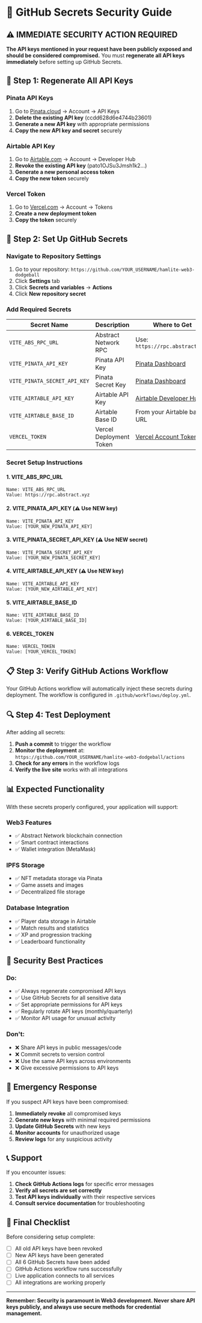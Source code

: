 # 🔐 GitHub Secrets Security Guide

## ⚠️ IMMEDIATE SECURITY ACTION REQUIRED

**The API keys mentioned in your request have been publicly exposed and should be considered compromised.** You must **regenerate all API keys immediately** before setting up GitHub Secrets.

## 🔄 Step 1: Regenerate All API Keys

### **Pinata API Keys**
1. Go to [Pinata.cloud](https://pinata.cloud) → Account → API Keys
2. **Delete the existing API key** (ccdd628d6e4744b23601)
3. **Generate a new API key** with appropriate permissions
4. **Copy the new API key and secret** securely

### **Airtable API Key**
1. Go to [Airtable.com](https://airtable.com) → Account → Developer Hub
2. **Revoke the existing API key** (pato1OJSu3Jmsh1k2...)
3. **Generate a new personal access token**
4. **Copy the new token** securely

### **Vercel Token**
1. Go to [Vercel.com](https://vercel.com) → Account → Tokens
2. **Create a new deployment token**
3. **Copy the token** securely

## 🔑 Step 2: Set Up GitHub Secrets

### **Navigate to Repository Settings**
1. Go to your repository: `https://github.com/YOUR_USERNAME/hamlite-web3-dodgeball`
2. Click **Settings** tab
3. Click **Secrets and variables** → **Actions**
4. Click **New repository secret**

### **Add Required Secrets**

| Secret Name | Description | Where to Get |
|-------------|-------------|--------------|
| `VITE_ABS_RPC_URL` | Abstract Network RPC | Use: `https://rpc.abstract.xyz` |
| `VITE_PINATA_API_KEY` | Pinata API Key | [Pinata Dashboard](https://pinata.cloud/keys) |
| `VITE_PINATA_SECRET_API_KEY` | Pinata Secret Key | [Pinata Dashboard](https://pinata.cloud/keys) |
| `VITE_AIRTABLE_API_KEY` | Airtable API Key | [Airtable Developer Hub](https://airtable.com/developers/web/api/introduction) |
| `VITE_AIRTABLE_BASE_ID` | Airtable Base ID | From your Airtable base URL |
| `VERCEL_TOKEN` | Vercel Deployment Token | [Vercel Account Tokens](https://vercel.com/account/tokens) |

### **Secret Setup Instructions**

#### **1. VITE_ABS_RPC_URL**
```
Name: VITE_ABS_RPC_URL
Value: https://rpc.abstract.xyz
```

#### **2. VITE_PINATA_API_KEY** (⚠️ Use NEW key)
```
Name: VITE_PINATA_API_KEY
Value: [YOUR_NEW_PINATA_API_KEY]
```

#### **3. VITE_PINATA_SECRET_API_KEY** (⚠️ Use NEW secret)
```
Name: VITE_PINATA_SECRET_API_KEY
Value: [YOUR_NEW_PINATA_SECRET_KEY]
```

#### **4. VITE_AIRTABLE_API_KEY** (⚠️ Use NEW key)
```
Name: VITE_AIRTABLE_API_KEY
Value: [YOUR_NEW_AIRTABLE_API_KEY]
```

#### **5. VITE_AIRTABLE_BASE_ID**
```
Name: VITE_AIRTABLE_BASE_ID
Value: [YOUR_AIRTABLE_BASE_ID]
```

#### **6. VERCEL_TOKEN**
```
Name: VERCEL_TOKEN
Value: [YOUR_VERCEL_TOKEN]
```

## 📋 Step 3: Verify GitHub Actions Workflow

Your GitHub Actions workflow will automatically inject these secrets during deployment. The workflow is configured in `.github/workflows/deploy.yml`.

## 🔍 Step 4: Test Deployment

After adding all secrets:

1. **Push a commit** to trigger the workflow
2. **Monitor the deployment** at: `https://github.com/YOUR_USERNAME/hamlite-web3-dodgeball/actions`
3. **Check for any errors** in the workflow logs
4. **Verify the live site** works with all integrations

## 📊 Expected Functionality

With these secrets properly configured, your application will support:

### **Web3 Features**
- ✅ Abstract Network blockchain connection
- ✅ Smart contract interactions
- ✅ Wallet integration (MetaMask)

### **IPFS Storage**
- ✅ NFT metadata storage via Pinata
- ✅ Game assets and images
- ✅ Decentralized file storage

### **Database Integration**
- ✅ Player data storage in Airtable
- ✅ Match results and statistics
- ✅ XP and progression tracking
- ✅ Leaderboard functionality

## 🔐 Security Best Practices

### **Do:**
- ✅ Always regenerate compromised API keys
- ✅ Use GitHub Secrets for all sensitive data
- ✅ Set appropriate permissions for API keys
- ✅ Regularly rotate API keys (monthly/quarterly)
- ✅ Monitor API usage for unusual activity

### **Don't:**
- ❌ Share API keys in public messages/code
- ❌ Commit secrets to version control
- ❌ Use the same API keys across environments
- ❌ Give excessive permissions to API keys

## 🚨 Emergency Response

If you suspect API keys have been compromised:

1. **Immediately revoke** all compromised keys
2. **Generate new keys** with minimal required permissions
3. **Update GitHub Secrets** with new keys
4. **Monitor accounts** for unauthorized usage
5. **Review logs** for any suspicious activity

## 📞 Support

If you encounter issues:

1. **Check GitHub Actions logs** for specific error messages
2. **Verify all secrets are set correctly**
3. **Test API keys individually** with their respective services
4. **Consult service documentation** for troubleshooting

## 🎯 Final Checklist

Before considering setup complete:

- [ ] All old API keys have been revoked
- [ ] New API keys have been generated
- [ ] All 6 GitHub Secrets have been added
- [ ] GitHub Actions workflow runs successfully
- [ ] Live application connects to all services
- [ ] All integrations are working properly

---

**Remember: Security is paramount in Web3 development. Never share API keys publicly, and always use secure methods for credential management.**
